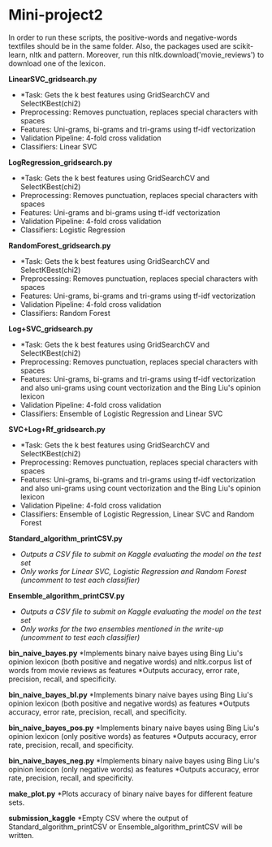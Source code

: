 # Mini-project2
In order to run these scripts, the positive-words and negative-words textfiles should be in the same folder. Also, the packages used are scikit-learn, nltk and pattern. Moreover, run this nltk.download('movie_reviews') to download one of the lexicon.

**LinearSVC_gridsearch.py**
* *Task: Gets the k best features using GridSearchCV and SelectKBest(chi2)
* Preprocessing: Removes punctuation, replaces special characters with spaces
* Features: Uni-grams, bi-grams and tri-grams using tf-idf vectorization
* Validation Pipeline: 4-fold cross validation
* Classifiers: Linear SVC

**LogRegression_gridsearch.py**
* *Task: Gets the k best features using GridSearchCV and SelectKBest(chi2)
* Preprocessing: Removes punctuation, replaces special characters with spaces
* Features: Uni-grams and bi-grams using tf-idf vectorization
* Validation Pipeline: 4-fold cross validation
* Classifiers: Logistic Regression

**RandomForest_gridsearch.py**
* *Task: Gets the k best features using GridSearchCV and SelectKBest(chi2)
* Preprocessing: Removes punctuation, replaces special characters with spaces
* Features: Uni-grams, bi-grams and tri-grams using tf-idf vectorization
* Validation Pipeline: 4-fold cross validation
* Classifiers: Random Forest

**Log+SVC_gridsearch.py**
* *Task: Gets the k best features using GridSearchCV and SelectKBest(chi2)
* Preprocessing: Removes punctuation, replaces special characters with spaces
* Features: Uni-grams, bi-grams and tri-grams using tf-idf vectorization and also uni-grams using count vectorization and the Bing Liu's opinion lexicon
* Validation Pipeline: 4-fold cross validation
* Classifiers: Ensemble of Logistic Regression and Linear SVC

**SVC+Log+Rf_gridsearch.py**
* *Task: Gets the k best features using GridSearchCV and SelectKBest(chi2)
* Preprocessing: Removes punctuation, replaces special characters with spaces
* Features: Uni-grams, bi-grams and tri-grams using tf-idf vectorization and also uni-grams using count vectorization and the Bing Liu's opinion lexicon
* Validation Pipeline: 4-fold cross validation
* Classifiers: Ensemble of Logistic Regression, Linear SVC and Random Forest

**Standard_algorithm_printCSV.py**
* *Outputs a CSV file to submit on Kaggle evaluating the model on the test set*
* *Only works for Linear SVC, Logistic Regression and Random Forest (uncomment to test each classifier)*

**Ensemble_algorithm_printCSV.py**
* *Outputs a CSV file to submit on Kaggle evaluating the model on the test set*
* *Only works for the two ensembles mentioned in the write-up (uncomment to test each classifier)*

**bin_naive_bayes.py**
*Implements binary naive bayes using Bing Liu's opinion lexicon (both positive and negative words) and nltk.corpus list of words from movie reviews as features
*Outputs accuracy, error rate, precision, recall, and specificity.

**bin_naive_bayes_bl.py**
*Implements binary naive bayes using Bing Liu's opinion lexicon (both positive and negative words) as features
*Outputs accuracy, error rate, precision, recall, and specificity.

**bin_naive_bayes_pos.py**
*Implements binary naive bayes using Bing Liu's opinion lexicon (only positive words) as features
*Outputs accuracy, error rate, precision, recall, and specificity.

**bin_naive_bayes_neg.py**
*Implements binary naive bayes using Bing Liu's opinion lexicon (only negative words) as features
*Outputs accuracy, error rate, precision, recall, and specificity.

**make_plot.py**
*Plots accuracy of binary naive bayes for different feature sets.

**submission_kaggle**
*Empty CSV where the output of Standard_algorithm_printCSV or Ensemble_algorithm_printCSV will be written.

